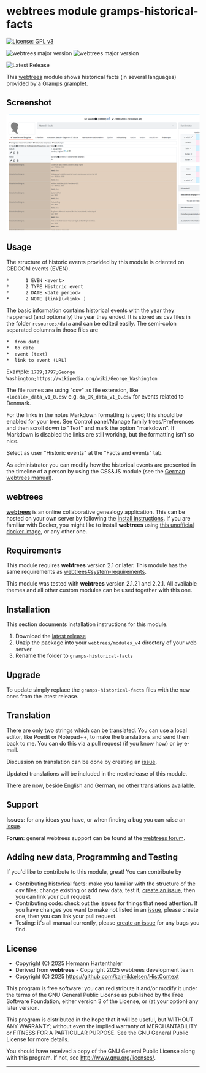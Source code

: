 # webtrees module gramps-historical-facts
[![License: GPL v3](https://img.shields.io/badge/License-GPL%20v3-blue.svg)](http://www.gnu.org/licenses/gpl-3.0)

![webtrees major version](https://img.shields.io/badge/webtrees-v2.1.x-green)
![webtrees major version](https://img.shields.io/badge/webtrees-v2.2.x-green)

![Latest Release](https://img.shields.io/github/v/release/hartenthaler/gramps-historical-facts)

This [webtrees](https://www.webtrees.net) module shows historical facts (in several languages) provided by a [Gramps gramplet](https://github.com/kajmikkelsen/HistContext).

<a name="screenshot"></a>
## Screenshot
![Screenshot](docs/img/Screenshot.png)

<a name="usage"></a>
## Usage

The structure of historic events provided by this module is oriented on GEDCOM events (EVEN).

    *      1 EVEN <event>
    *      2 TYPE Historic event
    *      2 DATE <date period>
    *      2 NOTE [link](<link> )  

The basic information contains historical events with the year they happened (and optionally) the year they ended.
It is stored as csv files in the folder `resources/data` and can be edited easily.
The semi-colon separated columns in those files are 

    *  from date
    *  to date
    *  event (text)
    *  link to event (URL)

Example:
`1789;1797;George Washington;https://wikipedia.org/wiki/George_Washington`

The file names are using "csv" as file extension, like `<locale>_data_v1_0.csv` e.g. `da_DK_data_v1_0.csv` for events related to Denmark.

For the links in the notes Markdown formatting is used;
this should be enabled for your tree. See Control panel/Manage family trees/Preferences and then scroll down to "Text" and mark the option "markdown".
If Markdown is disabled the links are still working, but the formatting isn't so nice.

Select as user "Historic events" at the "Facts and events" tab.

As administrator you can modify how the historical events are presented in the timeline of a person by using the CSS&JS module
(see the [German webtrees manual](https://wiki.genealogy.net/Webtrees_Handbuch/Entwicklungsumgebung#Beispiel_-_Farben_bei_Historischen_Fakten_anpassen)).

<a name="webtrees"></a>
## webtrees

**[webtrees](https://webtrees.net/)** is an online collaborative genealogy application.
This can be hosted on your own server by following the [Install instructions](https://webtrees.net/install/).
If you are familiar with Docker, you might like to install **webtrees** using [this unofficial docker image](https://hub.docker.com/r/nathanvaughn/webtrees), or any other one.

<a name="requirements"></a>
## Requirements

This module requires **webtrees** version 2.1 or later.
This module has the same requirements as [webtrees#system-requirements](https://github.com/fisharebest/webtrees#system-requirements).

This module was tested with **webtrees** version 2.1.21 and 2.2.1.
All available themes and all other custom modules can be used together with this one.

<a name="installation"></a>
## Installation

This section documents installation instructions for this module.

1. Download the [latest release](https://github.com/hartenthaler/gramps-historical-facts/releases/latest)
1. Unzip the package into your `webtrees/modules_v4` directory of your web server
1. Rename the folder to `gramps-historical-facts`

<a name="upgrade"></a>
## Upgrade

To update simply replace the `gramps-historical-facts` files
with the new ones from the latest release.

<a name="translation"></a>
## Translation

There are only two strings which can be translated. You can use a local editor,
like Poedit or Notepad++, to make the translations and send them back to me.
You can do this via a pull request (if you know how) or by e-mail.

Discussion on translation can be done by creating an [issue](https://github.com/hartenthaler/gramps-historical-facts/issues).

Updated translations will be included in the next release of this module.

There are now, beside English and German, no other translations available.

<a name="support"></a>
## Support

**Issues**: for any ideas you have, or when finding a bug you can raise an [issue](https://github.com/hartenthaler/gramps-historical-facts/issues).

**Forum**: general webtrees support can be found at the [webtrees forum](http://www.webtrees.net/).

<a name="programming"></a>
## Adding new data, Programming and Testing

If you'd like to contribute to this module, great! You can contribute by

- Contributing historical facts: make you familiar with the structure of the csv files; change existing or add new data; test it; [create an issue](https://github.com/hartenthaler/gramps-historical-facts/issues), then you can link your pull request.
- Contributing code: check out the issues for things that need attention. If you have changes you want to make not listed in an [issue](https://github.com/hartenthaler/gramps-historical-facts/issues), please create one, then you can link your pull request.
- Testing: it's all manual currently, please [create an issue](https://github.com/hartenthaler/gramps-historical-facts/issues) for any bugs you find.

<a name="license"></a>
## License

* Copyright (C) 2025 Hermann Hartenthaler
* Derived from **webtrees** - Copyright 2025 webtrees development team.
* Copyright (C) 2025 https://github.com/kajmikkelsen/HistContext

This program is free software: you can redistribute it and/or modify
it under the terms of the GNU General Public License as published by
the Free Software Foundation, either version 3 of the License, or
(at your option) any later version.

This program is distributed in the hope that it will be useful,
but WITHOUT ANY WARRANTY; without even the implied warranty of
MERCHANTABILITY or FITNESS FOR A PARTICULAR PURPOSE. See the
GNU General Public License for more details.

You should have received a copy of the GNU General Public License
along with this program. If not, see <http://www.gnu.org/licenses/>.

* * *